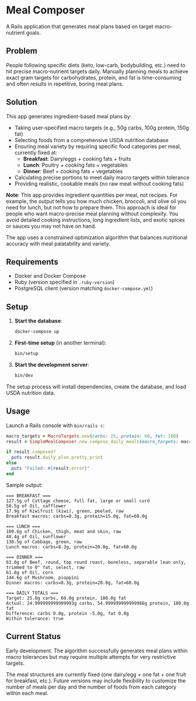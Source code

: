 # Meal Composer

A Rails application that generates meal plans based on target macro-nutrient goals.

## Problem

People following specific diets (keto, low-carb, bodybuilding, etc.) need to hit precise macro-nutrient targets daily. Manually planning meals to achieve exact gram targets for carbohydrates, protein, and fat is time-consuming and often results in repetitive, boring meal plans.

## Solution

This app generates ingredient-based meal plans by:

- Taking user-specified macro targets (e.g., 50g carbs, 100g protein, 150g fat)
- Selecting foods from a comprehensive USDA nutrition database
- Ensuring meal variety by requiring specific food categories per meal, currently fixed at:
  - **Breakfast**: Dairy/eggs + cooking fats + fruits
  - **Lunch**: Poultry + cooking fats + vegetables
  - **Dinner**: Beef + cooking fats + vegetables
- Calculating precise portions to meet daily macro targets within tolerance
- Providing realistic, cookable meals (no raw meat without cooking fats)

**Note**: This app provides ingredient quantities per meal, not recipes. For example, the output tells you how much chicken, broccoli, and olive oil you need for lunch, but not how to prepare them. This approach is ideal for people who want macro-precise meal planning without complexity. You avoid detailed cooking instructions, long ingredient lists, and exotic spices or sauces you may not have on hand.

The app uses a constrained optimization algorithm that balances nutritional accuracy with meal palatability and variety.

## Requirements

- Docker and Docker Compose
- Ruby (version specified in `.ruby-version`)
- PostgreSQL client (version matching `docker-compose.yml`)

## Setup

1. **Start the database**:
   ```bash
   docker-compose up
   ```

2. **First-time setup** (in another terminal):
   ```bash
   bin/setup
   ```

3. **Start the development server**:
   ```bash
   bin/dev
   ```

The setup process will install dependencies, create the database, and load USDA nutrition data.

## Usage

Launch a Rails console with `bin/rails c`:

```ruby
macro_targets = MacroTargets.new(carbs: 25, protein: 60, fat: 180)
result = SimpleMealComposer.new.compose_daily_meals(macro_targets: macro_targets)

if result.composed?
  puts result.daily_plan.pretty_print
else
  puts "Failed: #{result.error}"
end
```

Sample output:
```
=== BREAKFAST ===
127.5g of Cottage cheese, full fat, large or small curd
58.5g of Oil, safflower
17.9g of Kiwifruit (kiwi), green, peeled, raw
Breakfast macros: carbs=8.3g, protein=15.0g, fat=60.0g

=== LUNCH ===
109.6g of Chicken, thigh, meat and skin, raw
48.4g of Oil, sunflower
130.5g of Cabbage, green, raw
Lunch macros: carbs=8.3g, protein=20.0g, fat=60.0g

=== DINNER ===
63.0g of Beef, round, top round roast, boneless, separable lean only, trimmed to 0" fat, select, raw
61.8g of Oil, corn
144.6g of Mushroom, pioppini
Dinner macros: carbs=8.3g, protein=20.0g, fat=60.0g

=== DAILY TOTALS ===
Target: 25.0g carbs, 60.0g protein, 180.0g fat
Actual: 24.999999999999993g carbs, 54.999999999999986g protein, 180.0g fat
Difference: carbs 0.0g, protein -5.0g, fat 0.0g
Within tolerance: true
```

## Current Status

Early development. The algorithm successfully generates meal plans within macro tolerances but may require multiple attempts for very restrictive targets.

The meal structures are currently fixed (one dairy/egg + one fat + one fruit for breakfast, etc.). Future versions may include flexibility to customize the number of meals per day and the number of foods from each category within each meal.
